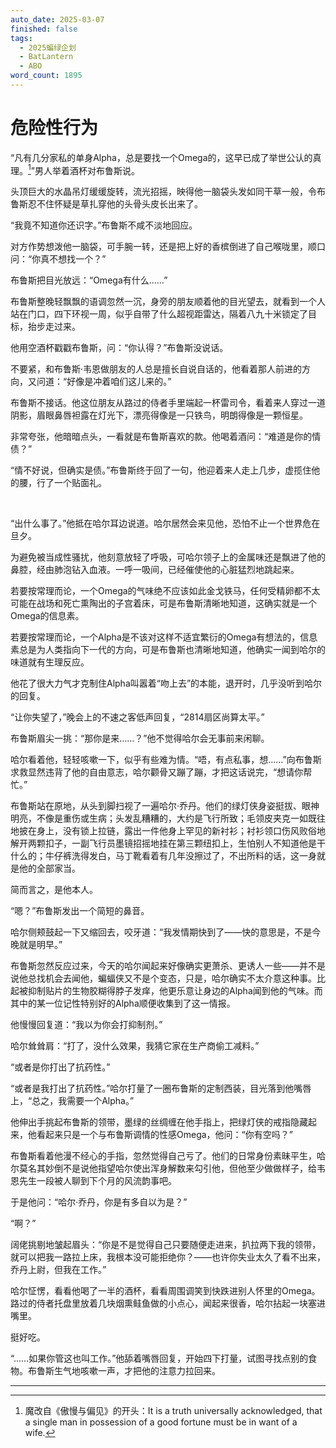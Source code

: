 ```yaml
---
auto_date: 2025-03-07
finished: false
tags:
  - 2025蝙绿企划
  - BatLantern
  - ABO
word_count: 1895
---
```


# 危险性行为

“凡有几分家私的单身Alpha，总是要找一个Omega的，这早已成了举世公认的真理。[^1]”男人举着酒杯对布鲁斯说。

头顶巨大的水晶吊灯缓缓旋转，流光招摇，映得他一脑袋头发如同干草一般，令布鲁斯忍不住怀疑是草扎穿他的头骨头皮长出来了。

“我竟不知道你还识字。”布鲁斯不咸不淡地回应。

对方作势想泼他一脑袋，可手腕一转，还是把上好的香槟倒进了自己喉咙里，顺口问：“你真不想找一个？”

布鲁斯把目光放远：“Omega有什么……”

布鲁斯整晚轻飘飘的语调忽然一沉，身旁的朋友顺着他的目光望去，就看到一个人站在门口，四下环视一周，似乎自带了什么超视距雷达，隔着八九十米锁定了目标，抬步走过来。

他用空酒杯戳戳布鲁斯，问：“你认得？”布鲁斯没说话。

不要紧，和布鲁斯·韦恩做朋友的人总是擅长自说自话的，他看着那人前进的方向，又问道：“好像是冲着咱们这儿来的。”

布鲁斯不接话。他这位朋友从路过的侍者手里端起一杯雷司令，看着来人穿过一道阴影，眉眼鼻唇袒露在灯光下，漂亮得像是一只铁鸟，明朗得像是一颗恒星。

非常夸张，他暗暗点头，一看就是布鲁斯喜欢的款。他喝着酒问：“难道是你的情债？”

“情不好说，但确实是债。”布鲁斯终于回了一句，他迎着来人走上几步，虚揽住他的腰，行了一个贴面礼。

<br>

“出什么事了。”他抵在哈尔耳边说道。哈尔居然会来见他，恐怕不止一个世界危在旦夕。

为避免被当成性骚扰，他刻意放轻了呼吸，可哈尔领子上的金属味还是飘进了他的鼻腔，经由肺泡钻入血液。一呼一吸间，已经催使他的心脏猛烈地跳起来。

若要按常理而论，一个Omega的气味绝不应该如此金戈铁马，任何受精卵都不太可能在战场和死亡熏陶出的子宫着床，可是布鲁斯清晰地知道，这确实就是一个Omega的信息素。

若要按常理而论，一个Alpha是不该对这样不适宜繁衍的Omega有想法的，信息素总是为人类指向下一代的方向，可是布鲁斯也清晰地知道，他确实一闻到哈尔的味道就有生理反应。

他花了很大力气才克制住Alpha叫嚣着“吻上去”的本能，退开时，几乎没听到哈尔的回复。

“让你失望了，”晚会上的不速之客低声回复，“2814扇区尚算太平。”

布鲁斯眉尖一挑：“那你是来……？”他不觉得哈尔会无事前来闲聊。

哈尔看着他，轻轻咳嗽一下，似乎有些难为情。“唔，有点私事，想……”向布鲁斯求救显然违背了他的自由意志，哈尔颧骨又蹦了蹦，才把这话说完，“想请你帮忙。”

布鲁斯站在原地，从头到脚扫视了一遍哈尔·乔丹。他们的绿灯侠身姿挺拔、眼神明亮，不像是重伤或生病；头发乱糟糟的，大约是飞行所致；毛领皮夹克一如既往地披在身上，没有锁上拉链，露出一件他身上罕见的新衬衫；衬衫领口伤风败俗地解开两颗扣子，一副飞行员墨镜招摇地挂在第三颗纽扣上，生怕别人不知道他是干什么的；牛仔裤洗得发白，马丁靴看着有几年没擦过了，不出所料的话，这一身就是他的全部家当。

简而言之，是他本人。

“嗯？”布鲁斯发出一个简短的鼻音。

哈尔侧颊鼓起一下又缩回去，咬牙道：“我发情期快到了——快的意思是，不是今晚就是明早。”

布鲁斯忽然反应过来，今天的哈尔闻起来好像确实更萧杀、更诱人一些——并不是说他总找机会去闻他，蝙蝠侠又不是个变态，只是，哈尔确实不太介意这种事。比起被抑制贴片的生物胶糊得脖子发痒，他更乐意让身边的Alpha闻到他的气味。而其中的某一位记性特别好的Alpha顺便收集到了这一情报。

他慢慢回复道：“我以为你会打抑制剂。”

哈尔耸耸肩：“打了，没什么效果，我猜它家在生产商偷工减料。”

“或者是你打出了抗药性。”

“或者是我打出了抗药性。”哈尔打量了一圈布鲁斯的定制西装，目光落到他嘴唇上，“总之，我需要一个Alpha。”

他伸出手挑起布鲁斯的领带，墨绿的丝绸缠在他手指上，把绿灯侠的戒指隐藏起来，他看起来只是一个与布鲁斯调情的性感Omega，他问：“你有空吗？”

布鲁斯看着他漫不经心的手指，忽然觉得自己亏了。他们的日常身份素昧平生，哈尔莫名其妙倒不是说他指望哈尔使出浑身解数来勾引他，但他至少做做样子，给韦恩先生一段被人聊到下个月的风流韵事吧。

于是他问：“哈尔·乔丹，你是有多自以为是？”

“啊？”

阔佬挑剔地皱起眉头：“你是不是觉得自己只要随便走进来，扒拉两下我的领带，就可以把我一路拉上床，我根本没可能拒绝你？——也许你失业太久了看不出来，乔丹上尉，但我在工作。”

哈尔怔愣，看看他喝了一半的酒杯，看看周围调笑到快跌进别人怀里的Omega。路过的侍者托盘里放着几块烟熏鲑鱼做的小点心，闻起来很香，哈尔拈起一块塞进嘴里。

挺好吃。

“……如果你管这也叫工作。”他舔着嘴唇回复，开始四下打量，试图寻找点别的食物。布鲁斯生气地咳嗽一声，才把他的注意力拉回来。

------

[^1]: 魔改自《傲慢与偏见》的开头：It is a truth universally acknowledged, that a single man in possession of a good fortune must be in want of a wife.
